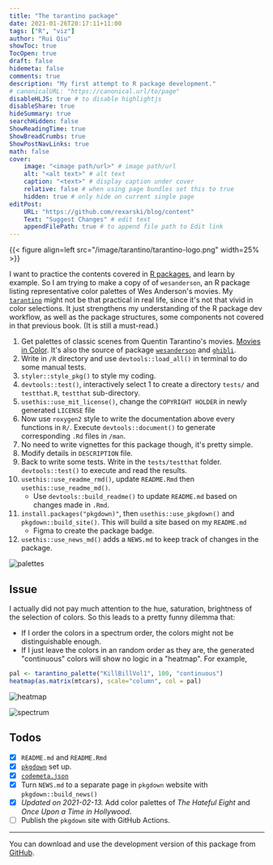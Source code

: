 ```yaml
---
title: "The tarantino package"
date: 2021-01-26T20:17:11+11:00
tags: ["R", "viz"]
author: "Rui Qiu"
showToc: true
TocOpen: true
draft: false
hidemeta: false
comments: true
description: "My first attempt to R package development."
# canonicalURL: "https://canonical.url/to/page"
disableHLJS: true # to disable highlightjs
disableShare: true
hideSummary: true
searchHidden: false
ShowReadingTime: true
ShowBreadCrumbs: true
ShowPostNavLinks: true
math: false
cover:
    image: "<image path/url>" # image path/url
    alt: "<alt text>" # alt text
    caption: "<text>" # display caption under cover
    relative: false # when using page bundles set this to true
    hidden: true # only hide on current single page
editPost:
    URL: "https://github.com/rexarski/blog/content"
    Text: "Suggest Changes" # edit text
    appendFilePath: true # to append file path to Edit link
---
```


{{< figure align=left src="/image/tarantino/tarantino-logo.png" width=25% >}}

I want to practice the contents covered in [R packages](https://r-pkgs.org/), and learn by example. So I am trying to make a copy of of `wesanderson`, an R package listing representative color palettes of Wes Anderson's movies. My [`tarantino`](https://github.com/rexarski/tarantino) might not be that practical in real life, since it's not that vivid in color selections. It just strengthens my understanding of the R package dev workflow, as well as the package structures, some components not covered in that previous book. (It is still a must-read.)

1. Get palettes of classic scenes from Quentin Tarantino's movies. [Movies in Color](https://moviesincolor.com). It's also the source of package [`wesanderson`](https://github.com/karthik/wesanderson) and [`ghibli`](https://github.com/ewenme/ghibli).
2. Write in `/R` directory and use `devtools::load_all()` in terminal to do some manual tests.
3. `styler::style_pkg()` to style my coding.
4. `devtools::test()`, interactively select 1 to create a directory `tests/` and `testthat.R`, `testthat` sub-directory.
5. `usethis::use_mit_license()`, change the `COPYRIGHT HOLDER` in newly generated `LICENSE` file
6. Now use `roxygen2` style to write the documentation above every functions in `R/`. Execute `devtools::document()` to generate corresponding `.Rd` files in `/man`.
7. No need to write vignettes for this package though, it's pretty simple.
8. Modify details in `DESCRIPTION` file.
9. Back to write some tests. Write in the `tests/testthat` folder. `devtools::test()` to execute and read the results.
10. `usethis::use_readme_rmd()`, update `README.Rmd` then `usethis::use_readme_md()`.
    - Use `devtools::build_readme()` to update `README.md` based on changes made in `.Rmd`.
11. `install.packages("pkgdown)"`, then `usethis::use_pkgdown()` and `pkgdown::build_site()`. This will build a site based on my `README.md`
    - Figma to create the package badge.
12. `usethis::use_news_md()` adds a `NEWS.md` to keep track of changes in the package.

![palettes](/image/tarantino/palettes.png)

## Issue

I actually did not pay much attention to the hue, saturation, brightness of the selection of colors. So this leads to a pretty funny dilemma that:

- If I order the colors in a spectrum order, the colors might not be distinguishable enough.
- If I just leave the colors in an random order as they are, the generated "continuous" colors will show no logic in a "heatmap". For example,

```r
pal <- tarantino_palette("KillBillVol1", 100, "continuous")
heatmap(as.matrix(mtcars), scale="column", col = pal)
```

![heatmap](/image/tarantino/heatmap_mtcars.png)

![spectrum](/image/tarantino/kil_bill_vol_1_spectrum.png)

## Todos

- [x] `README.md` and `README.Rmd`
- [x] [`pkgdown`](https://pkgdown.r-lib.org) set up.
- [x] [`codemeta.json`](https://docs.ropensci.org/codemetar/index.html)
- [x] Turn `NEWS.md` to a separate page in `pkgdown` website with `pkgdown::build_news()`
- [x] *Updated on 2021-02-13.* Add color palettes of *The Hateful Eight* and *Once Upon a Time in Hollywood*.
- [ ] Publish the `pkgdown` site with GitHub Actions.

***

You can download and use the development version of this package from [GitHub](https://github.com/rexarski/tarantino).